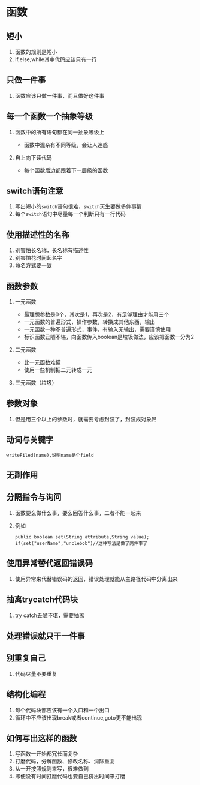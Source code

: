 # 函数

## 短小

1. 函数的规则是短小
2. if,else,while其中代码应该只有一行

## 只做一件事

1. 函数应该只做一件事，而且做好这件事

## 每一个函数一个抽象等级

1. 函数中的所有语句都在同一抽象等级上
    * 函数中混杂有不同等级，会让人迷惑

2. 自上向下读代码

 	* 每个函数后边都跟着下一层级的函数

## switch语句注意

1. 写出短小的`switch`语句很难，`switch`天生要做多件事情
2. 每个`switch`语句中尽量每一个判断只有一行代码

## 使用描述性的名称

1. 别害怕长名称，长名称有描述性
2. 别害怕花时间起名字
3. 命名方式要一致

## 函数参数
1. 一元函数
	* 最理想参数是0个，其次是1，再次是2，有足够理由才能用三个
	* 一元函数的普遍形式，操作参数，转换成其他东西，输出
	* 一元函数一种不普遍形式，事件，有输入无输出，需要谨慎使用
	* 标识函数丑陋不堪，向函数传入boolean是垃圾做法，应该把函数一分为2

2. 二元函数

	* 比一元函数难懂
	* 使用一些机制把二元转成一元

3. 三元函数（垃圾）

## 参数对象

1. 但是用三个以上的参数时，就需要考虑封装了，封装成对象昂

## 动词与关键字

```
writeFiled(name),说明name是个field
```

## 无副作用

## 分隔指令与询问

1. 函数要么做什么事，要么回答什么事，二者不能一起来
2. 例如

	```
	public boolean set(String attribute,String value);
	if(set("userName","unclebob")//这种写法是做了两件事了
	```

## 使用异常替代返回错误码

1. 使用异常来代替错误码的返回，错误处理就能从主路径代码中分离出来

## 抽离trycatch代码块

1. try catch丑陋不堪，需要抽离

## 处理错误就只干一件事

## 别重复自己

1. 代码尽量不要重复

## 结构化编程

1. 每个代码块都应该有一个入口和一个出口
2. 循环中不应该出现break或者continue,goto更不能出现

## 如何写出这样的函数

1. 写函数一开始都冗长而复杂
2. 打磨代码，分解函数、修改名称、消除重复
3. 从一开按照规则来写，很难做到
4. 即便没有时间打磨代码也要自己挤出时间来打磨